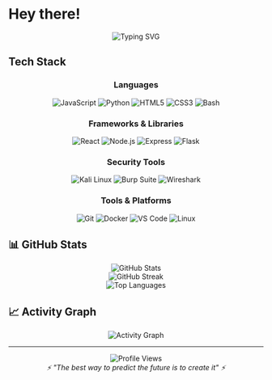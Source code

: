 # Hey there! 
<div align="center">
  <img src="https://readme-typing-svg.herokuapp.com?font=Fira+Code&pause=1000&color=00F7FF&center=true&vCenter=true&width=435&lines=Web+Developer+%7C+Security+Enthusiast;Always+learning%2C+always+building;Code+by+day%2C+hack+by+night" alt="Typing SVG" />
</div>


##  Tech Stack

<div align="center">

### Languages
![JavaScript](https://img.shields.io/badge/-JavaScript-F7DF1E?style=flat-square&logo=javascript&logoColor=black)
![Python](https://img.shields.io/badge/-Python-3776AB?style=flat-square&logo=python&logoColor=white)
![HTML5](https://img.shields.io/badge/-HTML5-E34F26?style=flat-square&logo=html5&logoColor=white)
![CSS3](https://img.shields.io/badge/-CSS3-1572B6?style=flat-square&logo=css3&logoColor=white)
![Bash](https://img.shields.io/badge/-Bash-4EAA25?style=flat-square&logo=gnu-bash&logoColor=white)

### Frameworks & Libraries
![React](https://img.shields.io/badge/-React-61DAFB?style=flat-square&logo=react&logoColor=black)
![Node.js](https://img.shields.io/badge/-Node.js-339933?style=flat-square&logo=node.js&logoColor=white)
![Express](https://img.shields.io/badge/-Express-000000?style=flat-square&logo=express&logoColor=white)
![Flask](https://img.shields.io/badge/-Flask-000000?style=flat-square&logo=flask&logoColor=white)

### Security Tools
![Kali Linux](https://img.shields.io/badge/-Kali%20Linux-557C94?style=flat-square&logo=kali-linux&logoColor=white)
![Burp Suite](https://img.shields.io/badge/-Burp%20Suite-FF6633?style=flat-square&logo=burp-suite&logoColor=white)
![Wireshark](https://img.shields.io/badge/-Wireshark-1679A7?style=flat-square&logo=wireshark&logoColor=white)

### Tools & Platforms
![Git](https://img.shields.io/badge/-Git-F05032?style=flat-square&logo=git&logoColor=white)
![Docker](https://img.shields.io/badge/-Docker-2496ED?style=flat-square&logo=docker&logoColor=white)
![VS Code](https://img.shields.io/badge/-VS%20Code-007ACC?style=flat-square&logo=visual-studio-code&logoColor=white)
![Linux](https://img.shields.io/badge/-Linux-FCC624?style=flat-square&logo=linux&logoColor=black)

</div>

## 📊 GitHub Stats

<div align="center">
  <img src="https://github-readme-stats.vercel.app/api?username=tikket1&show_icons=true&theme=tokyonight&hide_border=true&count_private=true" alt="GitHub Stats" />
</div>

<div align="center">
  <img src="https://github-readme-streak-stats.herokuapp.com/?user=tikket1&theme=tokyonight&hide_border=true" alt="GitHub Streak" />
</div>

<div align="center">
  <img src="https://github-readme-stats.vercel.app/api/top-langs/?username=tikket1&layout=compact&theme=tokyonight&hide_border=true" alt="Top Languages" />
</div>



## 📈 Activity Graph

<div align="center">
  <img src="https://github-readme-activity-graph.vercel.app/graph?username=tikket1&theme=tokyo-night&hide_border=true&area=true" alt="Activity Graph" />
</div>


---

<div align="center">
  <img src="https://komarev.com/ghpvc/?username=tikket1&color=blueviolet&style=flat-square&label=Profile+Views" alt="Profile Views" />
</div>

<div align="center">
  <i>⚡ "The best way to predict the future is to create it" ⚡</i>
</div>
